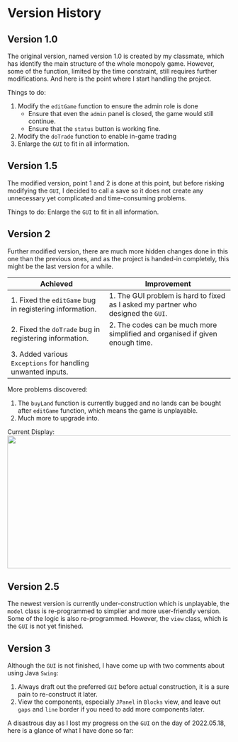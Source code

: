 # Version History
## Version 1.0
The original version, named version 1.0 is created by my classmate, which has identify the main structure of the whole monopoly game. 
However, some of the function, limited by the time constraint, still requires further modifications. And here is the point where I start handling the project.  
  
Things to do:  
  1. Modify the `editGame` function to ensure the admin role is done
     - Ensure that even the `admin` panel is closed, the game would still continue.
     - Ensure that the `status` button is working fine.
  3. Modify the `doTrade` function to enable in-game trading
  4. Enlarge the `GUI` to fit in all information.

## Version 1.5
The modified version, point 1 and 2 is done at this point, but before risking modifying the `GUI`, I decided to call a save so it does not create any unnecessary yet complicated and time-consuming problems.  
  
Things to do: Enlarge the `GUI` to fit in all information.

## Version 2
Further modified version, there are much more hidden changes done in this one than the previous ones, and as the project is handed-in completely, this might be the last version for a while.  

| Achieved | Improvement |
| --- | --- |
| 1. Fixed the `editGame` bug in registering information. | 1. The GUI problem is hard to fixed as I asked my partner who designed the `GUI`. |
| 2. Fixed the `doTrade` bug in registering information. | 2. The codes can be much more simplified and organised if given enough time. |
| 3. Added various `Exceptions` for handling unwanted inputs. |  |

More problems discovered:  
  1. The `buyLand` function is currently bugged and no lands can be bought after `editGame` function, which means the game is unplayable.
  2. Much more to upgrade into.

Current Display:  
<img src="https://github.com/travrs629/Learnt-from-Universities/blob/main/Progress-Works/MVC-based-Monopoly/src_v2/Display.png" width=550px height=300px>

## Version 2.5
The newest version is currently under-construction which is unplayable, the `model` class is re-programmed to simplier and more user-friendly version. Some of the logic is also re-programmed. However, the `view` class, which is the `GUI` is not yet finished.

## Version 3
Although the `GUI` is not finished, I have come up with two comments about using Java `Swing`:

  1. Always draft out the preferred `GUI` before actual construction, it is a sure pain to re-construct it later.
  2. View the components, especially `JPanel` in `Blocks` view, and leave out `gaps` and `line` border if you need to add more components later.

A disastrous day as I lost my progress on the `GUI` on the day of 2022.05.18, here is a glance of what I have done so far:


